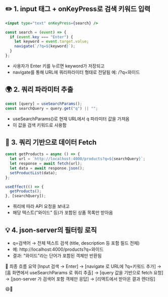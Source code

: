 ## ✏️ 1. input 태그 + onKeyPress로 검색 키워드 입력
```jsx
<input type="text" onKeyPress={search} />

const search = (event) => {
  if (event.key === "Enter") {
    let keyword = event.target.value;
    navigate(`/?q=${keyword}`);
  }
};
```
- 사용자가 Enter 키를 누르면 keyword가 저장되고
- navigate를 통해 URL에 쿼리파라미터 형태로 전달됨
예: /?q=와이드

## 🌍 2. 쿼리 파라미터 추출

```jsx
const [query] = useSearchParams();
const searchQuery = query.get("q") || "";
```

- useSearchParams()로 현재 URL에서 q 파라미터 값을 가져옴
- 이 값을 검색 키워드로 사용함

## 🔁 3. 쿼리 기반으로 데이터 Fetch
```jsx
const getProducts = async () => {
  let url = `http://localhost:4000/products?q=${searchQuery}`;
  let response = await fetch(url);
  let data = await response.json();
  setProductList(data);
};

useEffect(() => {
  getProducts();
}, [searchQuery]);

```

- 쿼리에 따라 API 요청을 보내고
- 해당 텍스트("와이드" 등)가 포함된 상품 목록만 받아옴


## 💡 4. json-server의 필터링 로직
- q=검색어 → 전체 텍스트 검색 (title, description 등 포함 필드 전체)
- 예: http://localhost:4000/products?q=와이드
- 결과: "와이드"라는 단어가 포함된 객체만 반환됨

📌 최종 흐름 요약
[Input 검색 → Enter] 
    →
[navigate 로 URL에 ?q=키워드 추가]
    →
[홈 화면에서 useSearchParams 로 쿼리 추출]
    →
[query 값을 기반으로 fetch 요청]
    →
[json-server 가 검색어 포함 객체만 응답]
    →
[리액트에서 받아온 결과 렌더링]

😄📘
